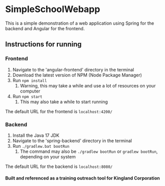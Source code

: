 # SimpleSchoolWebapp
This is a simple demonstration of a web application using Spring for the backend and Angular for the frontend.

## Instructions for running

### Frontend
1. Navigate to the 'angular-frontend' directory in the terminal
2. Download the latest version of NPM (Node Package Manager)
3. Run `npm install`
    1. Warning, this may take a while and use a lot of resources on your computer
4. Run `npm start`
    1. This may also take a while to start running

The default URL for the frontend is `localhost:4200/`

### Backend
1. Install the Java 17 JDK
2. Navigate to the 'spring-backend' directory in the terminal
3. Run `./gradlew.bat bootRun`
    1. The command may also be `./gradlew bootRun` or `gradlew bootRun`, depending on your system

The default URL for the backend is `localhost:8080/`


#### Built and referenced as a training outreach tool for Kingland Corporation
